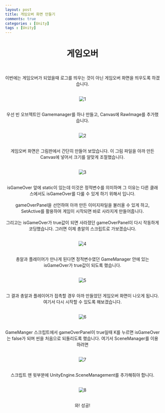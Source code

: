 ```yaml
---
layout: post
title: 게임오버 화면 만들기
comments: true
categories : [Unity]
tags : [Unity]
---
```

#  <center>게임오버</center>
​ 
<center>이번에는 게임오버가 되었을때 로그를 띄우는 것이 아닌 게임오버 화면을 띄우도록 하겠습니다.</center>
​    
<p align= "center">
  <img src="https://user-images.githubusercontent.com/82802067/121768929-e0fd5400-cb9b-11eb-9fc1-7e8c62304474.PNG" alt="1"/>
</p>
​    
<center>우선 빈 오브젝트인 Gamemanager를 하나 만들고, Canvas에 RawImage를 추가했습니다.</center>
​    
<p align= "center">
  <img src="https://user-images.githubusercontent.com/82802067/121768967-ff634f80-cb9b-11eb-8315-dbbe8ba099a5.png" alt="2"/>
</p>
​    
<center>게임오버 화면은 그림판에서 간단히 만들어 보았습니다. 이 그림 파일을 아까 만든 Canvas에 넣어서 크기를 알맞게 조절했습니다.</center>
​    
<p align= "center">
  <img src="https://user-images.githubusercontent.com/82802067/121768997-2457c280-cb9c-11eb-966f-a9dc50e2c067.PNG" alt="3"/>
</p>
​ 
<center>isGameOver 앞에 static이 있는데 이것은 정적변수를 의미하며 그 이유는 다른 클래스에서도 isGameOver를 다룰 수 있게 하기 위해서 입니다.</center>
​ 
<center>gameOverPanel을 선언하여 아까 만든 이미지파일을 불러올 수 있게 하고, SetActive를 활용하여 게임이 시작되면 바로 사라지게 만들어줍니다.</center>
​
<center>그리고는 isGameOver가 true값이 되면 사라졌던 gameOverPanel이 다시 작동하게 코딩했습니다. 그러면 이제 총알의 스크립트로 가보겠습니다.</center>
​
<p align= "center">
  <img src="https://user-images.githubusercontent.com/82802067/121769179-1c4c5280-cb9d-11eb-903b-4d96235315e2.PNG" alt="4"/>
</p>
​ 
<center>총알과 플레이어가 만나게 된다면 정적변수였던 GameManager 안에 있는 isGameOver가 true값이 되도록 했습니다.</center>
​ 
<p align= "center">
  <img src="https://user-images.githubusercontent.com/82802067/121769207-4271f280-cb9d-11eb-8f24-077dfa345030.gif" alt="5"/>
</p>
​ 
<center>그 결과 총알과 플레이어가 접촉할 경우 아까 만들었던 게임오버 화면이 나오게 됩니다. 여기서 다시 시작할 수 있도록 해보겠습니다.</center>
​  
<p align= "center">
  <img src="https://user-images.githubusercontent.com/82802067/121769237-6c2b1980-cb9d-11eb-8825-4ceb3ada8737.PNG" alt="6"/>
</p>
​ 
<center>GameManger 스크립트에서 gameOverPanel이 true일때 K를 누르면 isGameOver는 false가 되며 씬을 처음으로 되돌리도록 했습니다. 여기서 SceneManager를 이용하려면</center>
​ 
<p align= "center">
  <img src="https://user-images.githubusercontent.com/82802067/121769285-aeecf180-cb9d-11eb-9ee7-7997f7250d8d.PNG" alt="7"/>
</p>
​ 
<center>스크립트 맨 윗부분에 UnityEngine.SceneManagement를 추가해줘야 합니다. </center>
​ 
<p align= "center">
  <img src="https://user-images.githubusercontent.com/82802067/121769303-c5934880-cb9d-11eb-96d4-18c881b938f1.gif" alt="8"/>
</p>
​ 
<center>와! 성공! </center>
​ 
